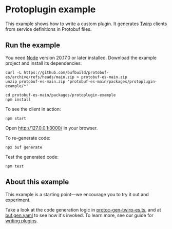 # Protoplugin example

This example shows how to write a custom plugin. It generates [Twirp](https://twitchtv.github.io/twirp/docs/spec_v7.html)
clients from service definitions in Protobuf files.

## Run the example

You need [Node](https://nodejs.org/en/download/) version 20.17.0 or later installed.
Download the example project and install its dependencies:

```shell
curl -L https://github.com/bufbuild/protobuf-es/archive/refs/heads/main.zip > protobuf-es-main.zip
unzip protobuf-es-main.zip 'protobuf-es-main/packages/protoplugin-example/*'

cd protobuf-es-main/packages/protoplugin-example
npm install
```

To see the client in action:

```shell
npm start
```

Open http://127.0.0.1:3000/ in your browser.

To re-generate code:

```shell
npx buf generate
```

Test the generated code:

```shell
npm test
```

## About this example

This example is a starting point—we encourage you to try it out and experiment.

Take a look at the code generation logic in [protoc-gen-twirp-es.ts](./src/protoc-gen-twirp-es.ts),
and at [buf.gen.yaml](./buf.gen.yaml) to see how it's invoked. To learn more, see our guide
for [writing plugins](../../MANUAL.md#writing-plugins).
